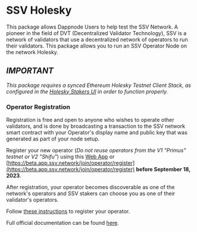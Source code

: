 # SSV Holesky

This package allows Dappnode Users to help test the SSV Network. A pioneer in the field of DVT (Decentralized Validator Technology), SSV is a network of validators that use a decentralized network of operators to run their validators. This package allows you to run an SSV Operator Node on the network Holesky.

## _**IMPORTANT**_

_This package requires a synced Ethereum Holesky Testnet Client Stack, as configured in the [Holesky Stakers UI](http://my.dappnode/stakers/holesky) in order to function properly._

### Operator Registration

Registration is free and open to anyone who wishes to operate other validators, and is done by broadcasting a transaction to the SSV network smart contract with your Operator's display name and public key that was generated as part of your node setup.

Register your new operator (_Do not reuse operators from the V1 "Primus" testnet or V2 "Shifu"_) using this [Web App](https://app.ssv.network/join/operator/register) or [https://beta.app.ssv.network/join/operator/register](https://beta.app.ssv.network/join/operator/register) **before September 18, 2023**.

After registration, your operator becomes discoverable as one of the network's operators and SSV stakers can choose you as one of their validator's operators.

Follow [these instructions](https://docs.ssv.network/run-a-node/operator-node/registration) to register your operator.

Full official documentation can be found [here](https://docs.ssv.network/learn/introduction).
